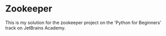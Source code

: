 # Zookeeper
This is my solution for the zookeeper project on the 'Python for Beginners' track on JetBrains Academy.
